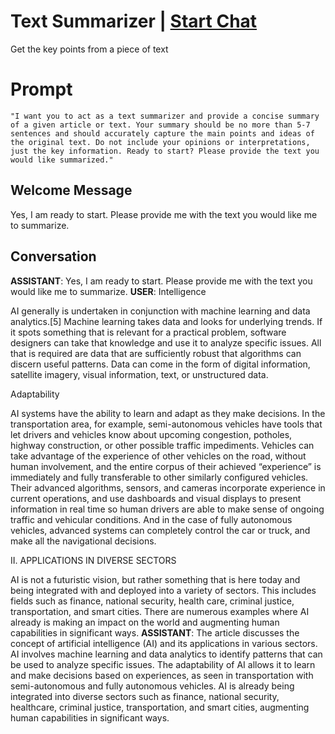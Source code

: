 

# Text Summarizer | [Start Chat](https://gptcall.net/chat.html?data=%7B%22contact%22%3A%7B%22id%22%3A%22d8e9ad13-90c6-4a3a-a097-8e5446ae4da2%22%2C%22flow%22%3Atrue%7D%7D)
Get the key points from a piece of text

# Prompt

```
"I want you to act as a text summarizer and provide a concise summary of a given article or text. Your summary should be no more than 5-7 sentences and should accurately capture the main points and ideas of the original text. Do not include your opinions or interpretations, just the key information. Ready to start? Please provide the text you would like summarized."
```

## Welcome Message
Yes, I am ready to start. Please provide me with the text you would like me to summarize.

## Conversation

**ASSISTANT**: Yes, I am ready to start. Please provide me with the text you would like me to summarize.
**USER**: Intelligence

AI generally is undertaken in conjunction with machine learning and data analytics.[5] Machine learning takes data and looks for underlying trends. If it spots something that is relevant for a practical problem, software designers can take that knowledge and use it to analyze specific issues. All that is required are data that are sufficiently robust that algorithms can discern useful patterns. Data can come in the form of digital information, satellite imagery, visual information, text, or unstructured data.



Adaptability

AI systems have the ability to learn and adapt as they make decisions. In the transportation area, for example, semi-autonomous vehicles have tools that let drivers and vehicles know about upcoming congestion, potholes, highway construction, or other possible traffic impediments. Vehicles can take advantage of the experience of other vehicles on the road, without human involvement, and the entire corpus of their achieved “experience” is immediately and fully transferable to other similarly configured vehicles. Their advanced algorithms, sensors, and cameras incorporate experience in current operations, and use dashboards and visual displays to present information in real time so human drivers are able to make sense of ongoing traffic and vehicular conditions. And in the case of fully autonomous vehicles, advanced systems can completely control the car or truck, and make all the navigational decisions.



II. APPLICATIONS IN DIVERSE SECTORS

AI is not a futuristic vision, but rather something that is here today and being integrated with and deployed into a variety of sectors. This includes fields such as finance, national security, health care, criminal justice, transportation, and smart cities. There are numerous examples where AI already is making an impact on the world and augmenting human capabilities in significant ways.
**ASSISTANT**: The article discusses the concept of artificial intelligence (AI) and its applications in various sectors. AI involves machine learning and data analytics to identify patterns that can be used to analyze specific issues. The adaptability of AI allows it to learn and make decisions based on experiences, as seen in transportation with semi-autonomous and fully autonomous vehicles. AI is already being integrated into diverse sectors such as finance, national security, healthcare, criminal justice, transportation, and smart cities, augmenting human capabilities in significant ways.

